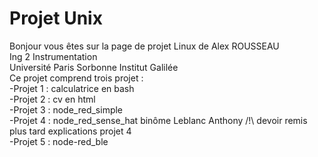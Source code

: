 # Projet Unix
Bonjour vous êtes sur la page de projet Linux de Alex ROUSSEAU
<br />Ing 2 Instrumentation 
<br />Université Paris Sorbonne Institut Galilée
<br /> Ce projet comprend trois projet :
<br /> -Projet 1 : calculatrice en bash
<br /> -Projet 2 : cv en html
<br /> -Projet 3 : node_red_simple
<br /> -Projet 4 : node_red_sense_hat binôme Leblanc Anthony /!\ devoir remis plus tard explications projet 4
<br /> -Projet 5 : node-red_ble
